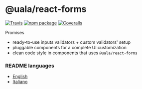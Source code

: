 # @uala/react-forms

[![Travis][build-badge]][build]
[![npm package][npm-badge]][npm]
[![Coveralls][coveralls-badge]][coveralls]

[build-badge]: https://img.shields.io/travis/uala/uala-react-forms/master.png?style=flat-square
[build]: https://travis-ci.org/uala/uala-react-forms
[npm-badge]: https://img.shields.io/npm/v/@uala/react-forms.png?style=flat-square
[npm]: https://www.npmjs.org/package/@uala/react-forms
[coveralls-badge]: https://img.shields.io/coveralls/uala/uala-react-forms/master.png?style=flat-square
[coveralls]: https://coveralls.io/github/uala/uala-react-forms

Promises

- ready-to-use inputs validators + custom validators' setup
- pluggable components for a complete UI customization
- clean code style in components that uses `@uala/react-forms`

### README languages

- [English](README.md)
- [Italiano](README.it.md)
